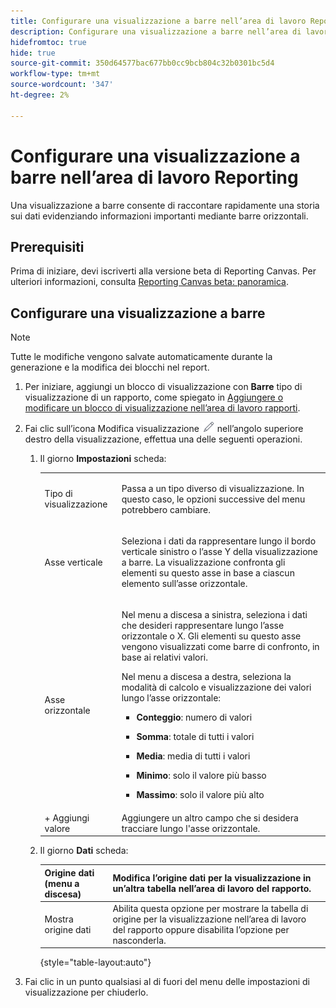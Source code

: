 ```yaml
---
title: Configurare una visualizzazione a barre nell’area di lavoro Reporting
description: Configurare una visualizzazione a barre nell’area di lavoro Reporting
hidefromtoc: true
hide: true
source-git-commit: 350d64577bac677bb0cc9bcb804c32b0301bc5d4
workflow-type: tm+mt
source-wordcount: '347'
ht-degree: 2%

---
```



# Configurare una visualizzazione a barre nell’area di lavoro Reporting

Una visualizzazione a barre consente di raccontare rapidamente una storia sui dati evidenziando informazioni importanti mediante barre orizzontali.

## Prerequisiti

Prima di iniziare, devi iscriverti alla versione beta di Reporting Canvas. Per ulteriori informazioni, consulta [Reporting Canvas beta: panoramica](/help/quicksilver/product-announcements/betas/canvas-dashboards-beta/reporting-canvas-beta-overview.md).

## Configurare una visualizzazione a barre

>[!NOTE]
>
>Tutte le modifiche vengono salvate automaticamente durante la generazione e la modifica dei blocchi nel report.

1. Per iniziare, aggiungi un blocco di visualizzazione con **Barre** tipo di visualizzazione di un rapporto, come spiegato in [Aggiungere o modificare un blocco di visualizzazione nell’area di lavoro rapporti](../../../reports-and-dashboards/reporting-canvas/visualization-blocks/add-or-edit-report-visualization.md).

1. Fai clic sull’icona Modifica visualizzazione ![](assets/edit-icon.png) nell’angolo superiore destro della visualizzazione, effettua una delle seguenti operazioni.

   1. Il giorno **Impostazioni** scheda:

      <table style="table-layout:auto">
       <col>
       <col>
       <tbody>
        <tr>
         <td role="rowheader">Tipo di visualizzazione</td>
         <td><p>Passa a un tipo diverso di visualizzazione. In questo caso, le opzioni successive del menu potrebbero cambiare.</p></td>
        </tr>
        <tr>
         <td role="rowheader">Asse verticale</td>
         <td><p>Seleziona i dati da rappresentare lungo il bordo verticale sinistro o l’asse Y della visualizzazione a barre. La visualizzazione confronta gli elementi su questo asse in base a ciascun elemento sull’asse orizzontale.</p></td>
        </tr>
        <tr>
         <td role="rowheader">Asse orizzontale</td>
         <td><p>Nel menu a discesa a sinistra, seleziona i dati che desideri rappresentare lungo l’asse orizzontale o X. Gli elementi su questo asse vengono visualizzati come barre di confronto, in base ai relativi valori.</p><p>Nel menu a discesa a destra, seleziona la modalità di calcolo e visualizzazione dei valori lungo l’asse orizzontale:</p>
          <ul>
           <li><p><b>Conteggio</b>: numero di valori</p></li>
           <li><p><b>Somma</b>: totale di tutti i valori </p></li>
           <li><p><b>Media</b>: media di tutti i valori</p></li>
           <li><p><b>Minimo</b>: solo il valore più basso</p></li>
           <li><p><b>Massimo</b>: solo il valore più alto</p></li>
          </ul></td>
        </tr>
        <tr>
         <td role="rowheader">+ Aggiungi valore</td>
         <td>Aggiungere un altro campo che si desidera tracciare lungo l'asse orizzontale.</td>
        </tr>
       </tbody>
      </table>

   1. Il giorno **Dati** scheda:

      | Origine dati (menu a discesa) | Modifica l’origine dati per la visualizzazione in un’altra tabella nell’area di lavoro del rapporto. |
      |---|---|
      | Mostra origine dati | Abilita questa opzione per mostrare la tabella di origine per la visualizzazione nell’area di lavoro del rapporto oppure disabilita l’opzione per nasconderla. |

      {style="table-layout:auto"}

      <!--   
      NOLAN-FLAG: convert table to html. 
      -->

1. Fai clic in un punto qualsiasi al di fuori del menu delle impostazioni di visualizzazione per chiuderlo.
